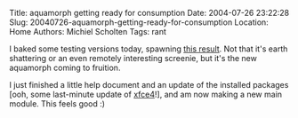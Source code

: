Title: aquamorph getting ready for consumption
Date: 2004-07-26 23:22:28
Slug: 20040726-aquamorph-getting-ready-for-consumption
Location: Home
Authors: Michiel Scholten
Tags: rant

<p>I baked some testing versions today, spawning <a href="/images/screenies/aquamorph/20040726_aquamorph_screenshot_02.png">this result</a>. Not that it's earth shattering or an even remotely interesting screenie, but it's the new aquamorph coming to fruition.</p>
<p>I just finished a little help document and an update of the installed packages [ooh, some last-minute update of <a href="http://www.xfce.org/">xfce4</a>!], and am now making a new main module. This feels good :)</p>